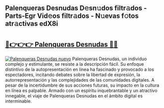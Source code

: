 ## Palenqueras Desnudas D𝚎sn𝚞dos filtr𝚊dos - Parts-Egr Vid𝚎os filtr𝚊dos - N𝚞evas f𝚘tos atr𝚊ctivas edX8i

# <h2><a href="http://mb6y9wv.tromn.icu/?c=Palenqueras+Desnudas">🔗👉👉👉 Palenqueras Desnudas 🔗🔗</a></h2>

[![Palenqueras Desnudas nuevo](https://i.imgur.com/pEAQMta.gif)](http://mb6y9wv.tromn.icu/?c=Palenqueras+Desnudas)
Palenqueras Desnudas, un individuo complejo y estimulante, se resiste a la descripción fácil. Su enfoque distintivo de la autopresentación en línea ha fascinado y provocado a los espectadores, incitando debates sobre la libertad de expresión, la autorrepresentación y las complejidades de las comunidades digitales. A pesar de la incertidumbre de sus acciones futuras, su impacto en la cultura en línea es palpable. Armado con un espíritu inquebrantable y un atractivo innegable, el viaje de Palenqueras Desnudas en el ámbito digital es interminable.
